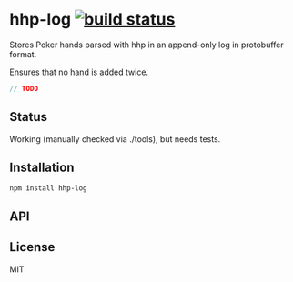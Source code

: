 # hhp-log [![build status](https://secure.travis-ci.org/thlorenz/hhp-log.png)](http://travis-ci.org/thlorenz/hhp-log)

Stores Poker hands parsed with hhp in an append-only log in protobuffer format.

Ensures that no hand is added twice.

```js
// TODO
```

## Status

Working (manually checked via ./tools), but needs tests.

## Installation

    npm install hhp-log

## API


## License

MIT
